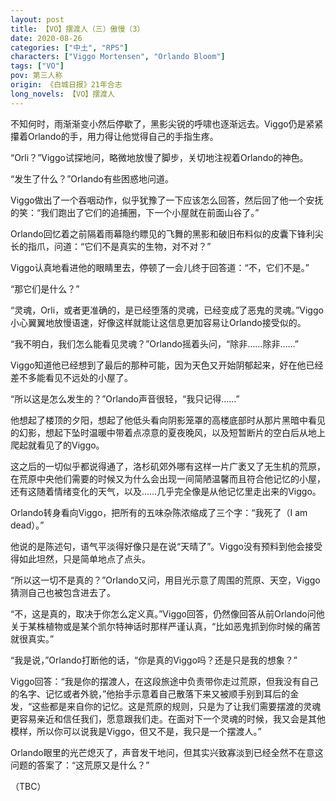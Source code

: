 ```yaml
---
layout: post
title: 【VO】摆渡人（三）傲慢（3）
date: 2020-08-26
categories: ["中土", "RPS"]
characters: ["Viggo Mortensen", "Orlando Bloom"]
tags: ["VO"]
pov: 第三人称
origin: 《白城日报》21年合志
long_novels: 【VO】摆渡人
---
```


不知何时，雨渐渐变小然后停歇了，黑影尖锐的呼啸也逐渐远去。Viggo仍是紧紧攥着Orlando的手，用力得让他觉得自己的手指生疼。

“Orli？”Viggo试探地问，略微地放慢了脚步，关切地注视着Orlando的神色。

“发生了什么？”Orlando有些困惑地问道。

Viggo做出了一个吞咽动作，似乎犹豫了一下应该怎么回答，然后回了他一个安抚的笑：“我们跑出了它们的追捕圈，下一个小屋就在前面山谷了。”

Orlando回忆着之前隔着雨幕隐约瞟见的飞舞的黑影和破旧布料似的皮囊下锋利尖长的指爪，问道：“它们不是真实的生物，对不对？”

Viggo认真地看进他的眼睛里去，停顿了一会儿终于回答道：“不，它们不是。”

“那它们是什么？”

“灵魂，Orli，或者更准确的，是已经堕落的灵魂，已经变成了恶鬼的灵魂。”Viggo小心翼翼地放慢语速，好像这样就能让这信息更加容易让Orlando接受似的。

“我不明白，我们怎么能看见灵魂？”Orlando摇着头问，“除非……除非……”

Viggo知道他已经想到了最后的那种可能，因为天色又开始阴郁起来，好在他已经差不多能看见不远处的小屋了。

“所以这是怎么发生的？”Orlando声音很轻，“我只记得……”

他想起了楼顶的夕阳，想起了他低头看向阴影笼罩的高楼底部时从那片黑暗中看见的幻影，想起下坠时温暖中带着点凉意的夏夜晚风，以及短暂断片的空白后从地上爬起就看见了的Viggo。

这之后的一切似乎都说得通了，洛杉矶郊外哪有这样一片广袤又了无生机的荒原，在荒原中央他们需要的时候又为什么会出现一间简陋温馨而且符合他记忆的小屋，还有这随着情绪变化的天气，以及……几乎完全像是从他记忆里走出来的Viggo。

Orlando转身看向Viggo，把所有的五味杂陈浓缩成了三个字：“我死了（I am dead）。”

他说的是陈述句，语气平淡得好像只是在说“天晴了”。Viggo没有预料到他会接受得如此坦然，只是简单地点了点头。

“所以这一切不是真的？”Orlando又问，用目光示意了周围的荒原、天空，Viggo猜测自己也被包含进去了。

“不，这是真的，取决于你怎么定义真。”Viggo回答，仍然像回答从前Orlando问他关于某株植物或是某个凯尔特神话时那样严谨认真，“比如恶鬼抓到你时候的痛苦就很真实。”

“我是说，”Orlando打断他的话，“你是真的Viggo吗？还是只是我的想象？”

Viggo回答：“我是你的摆渡人，在这段旅途中负责带你走过荒原，但我没有自己的名字、记忆或者外貌，”他抬手示意着自己散落下来又被顺手别到耳后的金发，“这些都是来自你的记忆。这是荒原的规则，只是为了让我们需要摆渡的灵魂更容易亲近和信任我们，愿意跟我们走。在面对下一个灵魂的时候，我又会是其他模样，所以你可以说我是Viggo，但又不是，我只是一个摆渡人。”

Orlando眼里的光芒熄灭了，声音发干地问，但其实兴致寡淡到已经全然不在意这问题的答案了：“这荒原又是什么？”

（TBC）

